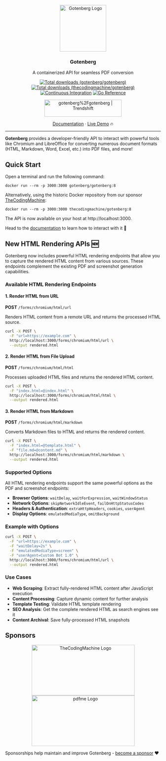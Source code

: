 <p align="center">
    <img src="https://user-images.githubusercontent.com/8983173/130322857-185831e2-f041-46eb-a17f-0a69d066c4e5.png" alt="Gotenberg Logo" width="150" height="150" />
    <h3 align="center">Gotenberg</h3>
    <p align="center">A containerized API for seamless PDF conversion</p>
    <p align="center">
        <a href="https://hub.docker.com/r/gotenberg/gotenberg"><img alt="Total downloads (gotenberg/gotenberg)" src="https://img.shields.io/docker/pulls/gotenberg/gotenberg"></a>
        <a href="https://hub.docker.com/r/thecodingmachine/gotenberg"><img alt="Total downloads (thecodingmachine/gotenberg)" src="https://img.shields.io/docker/pulls/thecodingmachine/gotenberg"></a>
        <a href="https://github.com/gotenberg/gotenberg/actions/workflows/continuous-integration.yml"><img alt="Continuous Integration" src="https://github.com/gotenberg/gotenberg/actions/workflows/continuous-integration.yml/badge.svg"></a>
        <a href="https://pkg.go.dev/github.com/gotenberg/gotenberg/v8"><img alt="Go Reference" src="https://pkg.go.dev/badge/github.com/gotenberg/gotenberg.svg"></a>
    </p>
    <p align="center">
        <a href="https://trendshift.io/repositories/2996"><img src="https://trendshift.io/api/badge/repositories/2996" alt="gotenberg%2Fgotenberg | Trendshift" style="width: 250px; height: 55px;" width="250" height="55"/></a>
    </p>
    <p align="center"><a href="https://gotenberg.dev/docs/getting-started/introduction">Documentation</a> &#183; <a href="https://gotenberg.dev/docs/getting-started/installation#live-demo-">Live Demo</a> 🔥</p>
</p>

---

**Gotenberg** provides a developer-friendly API to interact with powerful tools like Chromium and LibreOffice for converting
numerous document formats (HTML, Markdown, Word, Excel, etc.) into PDF files, and more!

## Quick Start

Open a terminal and run the following command:

```
docker run --rm -p 3000:3000 gotenberg/gotenberg:8
```

Alternatively, using the historic Docker repository from our sponsor [TheCodingMachine](https://www.thecodingmachine.com):

```
docker run --rm -p 3000:3000 thecodingmachine/gotenberg:8
```

The API is now available on your host at http://localhost:3000.

Head to the [documentation](https://gotenberg.dev/docs/getting-started/introduction) to learn how to interact with it 🚀

## New HTML Rendering APIs 🆕

Gotenberg now includes powerful HTML rendering endpoints that allow you to capture the rendered HTML content from various sources. These endpoints complement the existing PDF and screenshot generation capabilities.

### Available HTML Rendering Endpoints

#### 1. Render HTML from URL
**POST** `/forms/chromium/html/url`

Renders HTML content from a remote URL and returns the processed HTML source.

```bash
curl -X POST \
  -F "url=https://example.com" \
  http://localhost:3000/forms/chromium/html/url \
  --output rendered.html
```

#### 2. Render HTML from File Upload
**POST** `/forms/chromium/html/html`

Processes uploaded HTML files and returns the rendered HTML content.

```bash
curl -X POST \
  -F "index.html=@index.html" \
  http://localhost:3000/forms/chromium/html/html \
  --output rendered.html
```

#### 3. Render HTML from Markdown
**POST** `/forms/chromium/html/markdown`

Converts Markdown files to HTML and returns the rendered content.

```bash
curl -X POST \
  -F "index.html=@template.html" \
  -F "file.md=@content.md" \
  http://localhost:3000/forms/chromium/html/markdown \
  --output rendered.html
```

### Supported Options

All HTML rendering endpoints support the same powerful options as the PDF and screenshot endpoints:

- **Browser Options**: `waitDelay`, `waitForExpression`, `waitWindowStatus`
- **Network Options**: `skipNetworkIdleEvent`, `failOnHttpStatusCodes`
- **Headers & Authentication**: `extraHttpHeaders`, `cookies`, `userAgent`
- **Display Options**: `emulatedMediaType`, `omitBackground`

### Example with Options

```bash
curl -X POST \
  -F "url=https://example.com" \
  -F "waitDelay=2s" \
  -F "emulatedMediaType=screen" \
  -F "userAgent=Custom Bot 1.0" \
  http://localhost:3000/forms/chromium/html/url \
  --output rendered.html
```

### Use Cases

- **Web Scraping**: Extract fully-rendered HTML content after JavaScript execution
- **Content Processing**: Capture dynamic content for further analysis
- **Template Testing**: Validate HTML template rendering
- **SEO Analysis**: Get the complete rendered HTML as search engines see it
- **Content Archival**: Save fully-processed HTML snapshots

## Sponsors

<p align="center">
    <a href="https://thecodingmachine.com">
        <img src="https://user-images.githubusercontent.com/8983173/130324668-9d6e7b35-53a3-49c7-a574-38190d2bd6b0.png" alt="TheCodingMachine Logo" width="333" height="163" />
    </a>
    <a href="https://pdfme.com?utm_source=gotenberg_github&utm_medium=website" target="_blank">
        <img src="https://github.com/user-attachments/assets/2a75dd40-ca18-4d34-acd5-5dd474595168" alt="pdfme Logo" width="333" height="163" />
    </a>
</p>

Sponsorships help maintain and improve Gotenberg - [become a sponsor](https://github.com/sponsors/gulien) ❤️
